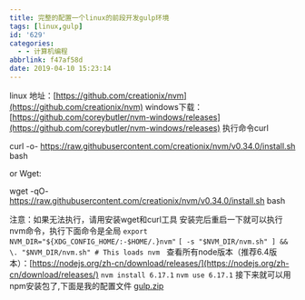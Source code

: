 ```yaml
---
title: 完整的配置一个linux的前段开发gulp环境
tags: [linux,gulp]
id: '629'
categories:
  - - 计算机编程
abbrlink: f47af58d
date: 2019-04-10 15:23:14
---
```


linux 地址：[https://github.com/creationix/nvm](https://github.com/creationix/nvm) windows下载：[https://github.com/coreybutler/nvm-windows/releases](https://github.com/coreybutler/nvm-windows/releases) 执行命令curl

curl -o- https://raw.githubusercontent.com/creationix/nvm/v0.34.0/install.sh  bash

or Wget:

wget -qO- https://raw.githubusercontent.com/creationix/nvm/v0.34.0/install.sh  bash

注意：如果无法执行，请用安装wget和curl工具 安装完后重启一下就可以执行nvm命令，执行下面命令是全局 `export NVM_DIR="${XDG_CONFIG_HOME/:-$HOME/.}nvm"` `[ -s "$NVM_DIR/nvm.sh" ] && \. "$NVM_DIR/nvm.sh" # This loads nvm`   查看所有node版本（推荐6.4版本）：[https://nodejs.org/zh-cn/download/releases/](https://nodejs.org/zh-cn/download/releases/) `nvm install 6.17.1` `nvm use 6.17.1` 接下来就可以用npm安装包了,下面是我的配置文件 [gulp.zip](https://post.332b.com/wp-content/uploads/2019/04/gulp.zip)